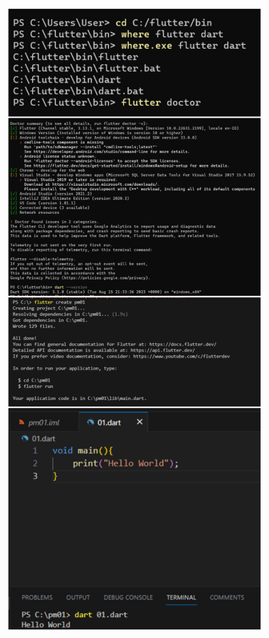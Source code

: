 ![Alt text](image-1.png)
![Alt text](image-2.png)
![Alt text](image-3.png)
![Alt text](image-4.png)
